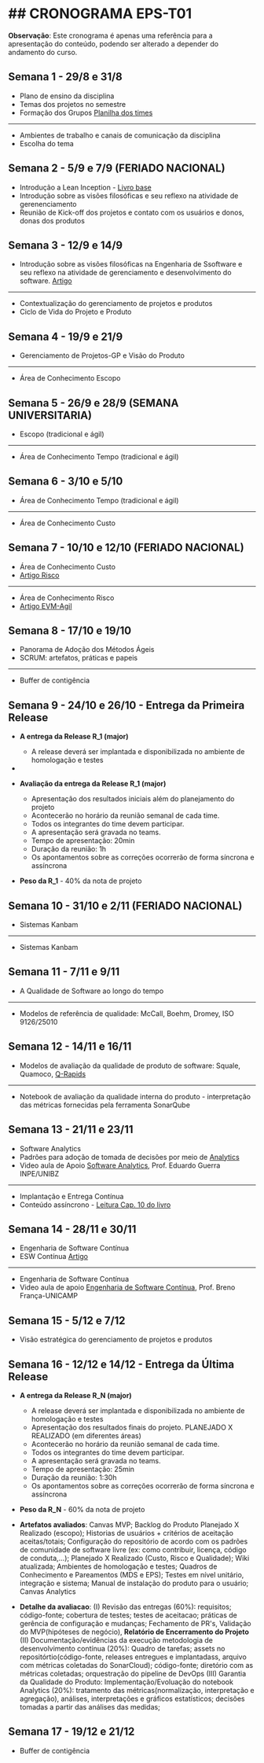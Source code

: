 # ## CRONOGRAMA EPS-T01
**Observação**: Este cronograma é apenas uma referência para a apresentação do conteúdo, podendo ser alterado a depender do andamento do curso.

## Semana 1 - 29/8 e 31/8
- Plano de ensino da disciplina
- Temas dos projetos no semestre
- Formação dos Grupos [Planilha dos times](https://docs.google.com/spreadsheets/d/1nSZfWB3GiPbwuOocP_zpkhe3ayVQ4p-E9-XaP-I1GiU/edit?usp=sharing)
- --
- Ambientes de trabalho e canais de comunicação da disciplina
- Escolha do tema

## Semana 2 - 5/9 e 7/9 (FERIADO NACIONAL)
- Introdução a Lean Inception - [Livro base](https://www.caroli.org/ebook-lean-inception-gratuito-para-instituicoes-de-ensino/)
- Introdução sobre as visões filosóficas e seu reflexo na atividade de gerenenciamento
- Reunião de Kick-off dos projetos e contato com os usuários e donos, donas dos produtos

## Semana 3 - 12/9 e 14/9
- Introdução sobre as visões filosóficas na Engenharia de Ssoftware e seu reflexo na atividade de gerenciamento
e desenvolvimento do software. [Artigo](https://unbbr.sharepoint.com/:b:/s/EPS-MDS-2023-2/EbduMV3MFglGipw5RcR3MOoB742sRBC5UCSttnDHwcHsCg?e=zt5QB4)
- --
- Contextualização do gerenciamento de projetos e produtos
- Ciclo de Vida do Projeto e Produto

## Semana 4 - 19/9 e 21/9
- Gerenciamento de Projetos-GP e Visão do Produto
- --
- Área de Conhecimento Escopo

## Semana 5 - 26/9 e 28/9 (SEMANA UNIVERSITARIA)
- Escopo (tradicional e ágil) 
- --
- Área de Conhecimento Tempo (tradicional e ágil)

## Semana 6 - 3/10 e 5/10
- Área de Conhecimento Tempo (tradicional e ágil)
- --
- Área de Conhecimento Custo

## Semana 7 - 10/10 e 12/10 (FERIADO NACIONAL)
- Área de Conhecimento Custo
- [Artigo Risco](https://unbbr.sharepoint.com/:b:/s/EPS-MDS-2023-2/EdpnKhEfGxNGs8hD82bCAQwBgP-l5JDIC8g2ja94XAiexg?e=d2RyQZ)
- --
- Área de Conhecimento Risco
- [Artigo EVM-Agil](https://unbbr.sharepoint.com/:b:/s/EPS-MDS-2023-2/EbxJ3t3ZTJ5JmH121xNRgogBDV-_1fWeuOGY62d0e1JQrg?e=VbDPh0)

## Semana 8 - 17/10 e 19/10
- Panorama de Adoção dos Métodos Ágeis
- SCRUM: artefatos, práticas e papeis
- --
- Buffer de contigência

## Semana 9 - 24/10 e 26/10 - Entrega da Primeira Release
- **A entrega da Release R_1 (major)** 
  - A release deverá ser implantada e disponibilizada no ambiente de homologação e testes
- 
- **Avaliação da entrega da Release R_1 (major)**
  - Apresentação dos resultados iniciais além do planejamento do projeto
  - Acontecerão no horário da reunião semanal de cada time.
  - Todos os integrantes do time devem participar.
  - A apresentação será gravada no teams.
  - Tempo de apresentação: 20min
  - Duração da reunião: 1h
  - Os apontamentos sobre as correções ocorrerão de forma síncrona e assíncrona

- **Peso da R_1** - 40% da nota de projeto

## Semana 10 - 31/10 e 2/11 (FERIADO NACIONAL)
- Sistemas Kanbam
- --
- Sistemas Kanbam

## Semana 11 - 7/11 e 9/11
- A Qualidade de Software ao longo do tempo
- --
- Modelos de referência de qualidade: McCall, Boehm, Dromey, ISO 9126/25010

## Semana 12 - 14/11 e 16/11
- Modelos de avaliação da qualidade de produto de software: Squale, Quamoco, [Q-Rapids](https://www.q-rapids.eu/download)
- --
- Notebook de avaliação da qualidade interna do produto - interpretação das métricas fornecidas pela
ferramenta SonarQube

## Semana 13 - 21/11 e 23/11
- Software Analytics
- Padrões para adoção de tomada de decisões por meio de [Analytics](https://unbbr.sharepoint.com/:b:/s/EPS-MDS-2023-2/EfFaLN_D6NxMmjoK38Auf0oBj86LKaqTJF1TwllWrS_KwA?e=my9BRp)
- Video aula de Apoio [Software Analytics](https://www.youtube.com/watch?v=8U5UUovl_VI&t=669s), Prof. Eduardo Guerra INPE/UNIBZ
- --
- Implantação e Entrega Contínua
- Conteúdo assíncrono - [Leitura Cap. 10 do livro](https://engsoftmoderna.info/cap10.html)

## Semana 14 - 28/11 e 30/11
- Engenharia de Software Contínua
- ESW Contínua [Artigo](https://unbbr.sharepoint.com/:b:/s/EPS-MDS-2023-2/Ed-cSEvn-lhCoyPjtvqJcTwBawS--Ajrp3RaE1nn0rNjZw?e=6Npu7I)
- --
- Engenharia de Software Contínua
- Video aula de apoio [Engenharia de Software Contínua](https://www.youtube.com/watch?v=F5CygMN3EEg&t=4509s),
Prof. Breno França-UNICAMP

## Semana 15 - 5/12 e 7/12
- Visão estratégica do gerenciamento de projetos e produtos

## Semana 16 - 12/12 e 14/12 - Entrega da Última Release
- **A entrega da Release R_N (major)** 
  - A release deverá ser implantada e disponibilizada no ambiente de homologação e testes
  - Apresentação dos resultados finais do projeto. PLANEJADO X REALIZADO (em diferentes áreas)
  - Acontecerão no horário da reunião semanal de cada time.
  - Todos os integrantes do time devem participar.
  - A apresentação será gravada no teams.
  - Tempo de apresentação: 25min
  - Duração da reunião: 1:30h
  - Os apontamentos sobre as correções ocorrerão de forma síncrona e assíncrona
  
- **Peso da R_N** - 60% da nota de projeto

- **Artefatos avaliados**: Canvas MVP; Backlog do Produto Planejado X Realizado (escopo); Historias de usuários + critérios de aceitação aceitas/totais;
Configuração do repositório de acordo com os padrões de comunidade de software livre (ex: como contribuir, licença, código de conduta,...);
Planejado X Realizado (Custo, Risco e Qualidade); Wiki atualizada; Ambientes de homologação e testes;
Quadros de Conhecimento e Pareamentos (MDS e EPS); Testes em nível unitário, integração e sistema; Manual de instalação do produto para o usuário;
Canvas Analytics

- **Detalhe da avaliacao**: (I) Revisão das entregas (60%): requisitos; código-fonte; cobertura de testes;
testes de aceitacao; práticas de gerência de configuração e mudanças; Fechamento de PR's, Validação do MVP(hipóteses de negócio), 
**Relatório de Encerramento do Projeto**
(II) Documentação/evidências da execução metodologia de desenvolvimento contínua (20%): Quadro de tarefas; assets no
repositórtio(código-fonte, releases entregues e implantadass, arquivo com métricas coletadas do SonarCloud);
código-fonte; diretório com as métricas coletadas; orquestração do pipeline de DevOps (III) Garantia da Qualidade
do Produto: Implementação/Evoluação do notebook Analytics (20%): tratamento das
métricas(normalização, interpretação e agregação), análises, interpretações e gráficos estatísticos; decisões tomadas
a partir das análises das medidas;

## Semana 17 - 19/12 e 21/12
- Buffer de contigência
